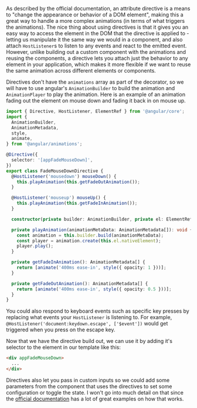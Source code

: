 As described by the official documentation, an attribute directive is a means to "change the appearance or behavior of a DOM element", making this a great way to handle a more complex animations (in terms of what triggers the animations). The nice thing about using directives is that it gives you an easy way to access the element in the DOM that the directive is applied to - letting us manipulate it the same way we would in a component, and also attach `HostListener`s to listen to any events and react to the emitted event. However, unlike building out a custom component with the animations and reusing the components, a directive lets you attach just the behavior to any element in your application, which makes it more flexible if we want to reuse the same animation across different elements or components.

Directives don't have the `animations` array as part of the decorator, so we will have to use angular's `AnimationBuilder` to build the animation and `AnimationPlayer` to play the animation. Here is an example of an animation fading out the element on mouse down and fading it back in on mouse up.

```typescript
import { Directive, HostListener, ElementRef } from '@angular/core';
import {
  AnimationBuilder,
  AnimationMetadata,
  style,
  animate,
} from '@angular/animations';

@Directive({
  selector: '[appFadeMouseDown]',
})
export class FadeMouseDownDirective {
  @HostListener('mousedown') mouseDown() {
    this.playAnimation(this.getFadeOutAnimation());
  }

  @HostListener('mouseup') mouseUp() {
    this.playAnimation(this.getFadeInAnimation());
  }

  constructor(private builder: AnimationBuilder, private el: ElementRef) {}

  private playAnimation(animationMetaData: AnimationMetadata[]): void {
    const animation = this.builder.build(animationMetaData);
    const player = animation.create(this.el.nativeElement);
    player.play();
  }

  private getFadeInAnimation(): AnimationMetadata[] {
    return [animate('400ms ease-in', style({ opacity: 1 }))];
  }

  private getFadeOutAnimation(): AnimationMetadata[] {
    return [animate('400ms ease-in', style({ opacity: 0.5 }))];
  }
}
```

You could also respond to keyboard events such as specific key presses by replacing what events your `HostListener` is listening to. For example, `@HostListener('document:keydown.escape', ['$event'])` would get triggered when you press on the escape key.

Now that we have the directive build out, we can use it by adding it's selector to the element in our template like this:

```html
<div appFadeMouseDown>
  ...
</div>
```

Directives also let you pass in custom inputs so we could add some parameters from the component that uses the directives to set some configuration or toggle the state. I won't go into much detail on that since the [official documentation](https://angular.io/guide/attribute-directives#binding-to-an-input-property) has a lot of great examples on how that works.
